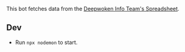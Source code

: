 This bot fetches data from the [Deepwoken Info Team's Spreadsheet](https://airtable.com/appOSoHLSj03cve6K/shrghZBbNT1TI8Yvl/tblgeDrEMx0r1WW2G/viwbYq5lzz7ueNOOa?blocks=hide).

## Dev

-   Run `npx nodemon` to start.
